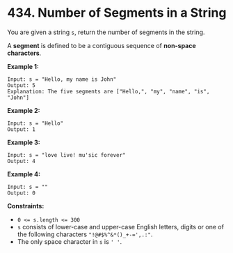 # 434. Number of Segments in a String

You are given a string `s`, return the number of segments in the string.

A **segment** is defined to be a contiguous sequence of **non-space characters**.

**Example 1:**

    Input: s = "Hello, my name is John"
    Output: 5
    Explanation: The five segments are ["Hello,", "my", "name", "is", "John"] 

**Example 2:**

    Input: s = "Hello"
    Output: 1 

**Example 3:**

    Input: s = "love live! mu'sic forever"
    Output: 4

**Example 4:**

    Input: s = ""
    Output: 0

**Constraints:**

- `0 <= s.length <= 300`
- `s` consists of lower-case and upper-case English letters, digits or one of the following
characters `"!@#$%^&*()_+-=',.:"`.
- The only space character in `s` is `' '`.
